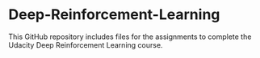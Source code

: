 # Deep-Reinforcement-Learning

This GitHub repository includes files for the assignments to complete the Udacity Deep Reinforcement Learning course.
